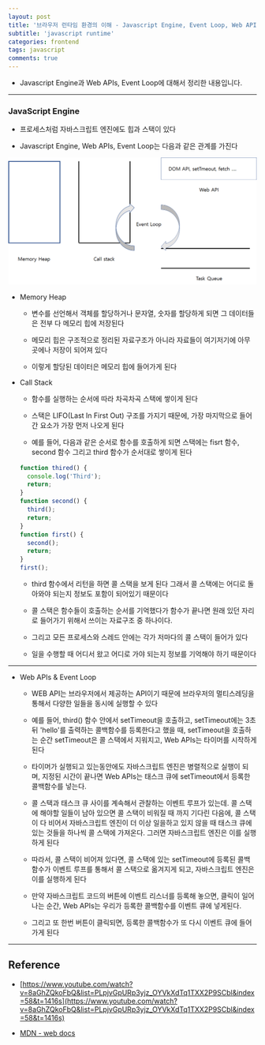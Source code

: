 ```yaml
---
layout: post
title: '브라우저 런타임 환경의 이해 - Javascript Engine, Event Loop, Web APIs'
subtitle: 'javascript runtime'
categories: frontend
tags: javascript
comments: true
---
```


- Javascript Engine과 Web APIs, Event Loop에 대해서 정리한 내용입니다.

---

### JavaScript Engine

- 프로세스처럼 자바스크립트 엔진에도 힙과 스택이 있다

- Javascript Engine, Web APIs, Event Loop는 다음과 같은 관계를 가진다

<img src = "https://github.com/ibtg/ibtg.github.io/blob/master/assets/img/post_img/2020-09-02-jsengine.jpg?raw=true">

- Memory Heap

  - 변수를 선언해서 객체를 할당하거나 문자열, 숫자를 할당하게 되면 그 데이터들은 전부 다 메모리 힙에 저장된다

  - 메모리 힙은 구조적으로 정리된 자료구조가 아니라 자료들이 여기저기에 아무곳에나 저장이 되어져 있다

  - 이렇게 할당된 데이터은 메모리 힙에 들어가게 된다

- Call Stack

  - 함수를 실행하는 순서에 따라 차곡차곡 스택에 쌓이게 된다

  - 스택은 LIFO(Last In First Out) 구조를 가지기 때문에, 가장 마지막으로 들어간 요소가 가장 먼저 나오게 된다

  - 예를 들어, 다음과 같은 순서로 함수를 호출하게 되면 스택에는 fisrt 함수, second 함수 그리고 third 함수가 순서대로 쌓이게 된다

  ```javascript
  function thired() {
    console.log('Third');
    return;
  }
  function second() {
    third();
    return;
  }
  function first() {
    second();
    return;
  }
  first();
  ```

  - third 함수에서 리턴을 하면 콜 스택을 보게 된다 그래서 콜 스택에는 어디로 돌아와야 되는지 정보도 포함이 되어있기 때문이다

  - 콜 스택은 함수들이 호출하는 순서를 기억했다가 함수가 끝나면 원래 있던 자리로 들어가기 위해서 쓰이는 자료구조 중 하나이다.

  - 그리고 모든 프로세스와 스레드 안에는 각가 저마다의 콜 스택이 들어가 있다

  - 일을 수행할 때 어디서 왔고 어디로 가야 되는지 정보를 기억해야 하기 때문이다

---

- Web APIs & Event Loop

  - WEB API는 브라우저에서 제공하는 API이기 때문에 브라우저의 멀티스레딩을 통해서 다양한 일들을 동시에 실행할 수 있다

  - 예를 들어, third() 함수 안에서 setTimeout을 호출하고, setTimeout에는 3초뒤 'hello'를 출력하는 콜백함수를 등록한다고 했을 때, setTimeout을 호출하는 순간 setTimeout은 콜 스택에서 지워지고, Web APIs는 타이머를 시작하게 된다

  - 타이머가 실행되고 있는동안에도 자바스크립트 엔진은 병렬적으로 실행이 되며, 지정된 시간이 끝나면 Web APIs는 태스크 큐에 setTimeout에서 등록한 콜백함수를 넣는다.

  - 콜 스택과 태스크 큐 사이를 계속해서 관찰하는 이벤트 루프가 있는데. 콜 스택에 해야할 일들이 남아 있으면 콜 스택이 비워질 때 까지 기다린 다음에, 콜 스택이 다 비어서 자바스크립트 엔진이 더 이상 일을하고 있지 않을 때 태스크 큐에 있는 것들을 하나씩 콜 스택에 가져온다. 그러면 자바스크립트 엔진은 이를 실행하게 된다

  - 따라서, 콜 스택이 비어져 있다면, 콜 스택에 있는 setTimeout에 등록된 콜백 함수가 이벤트 루프를 통해서 콜 스택으로 옮겨지게 되고, 자바스크립트 엔진은 이를 실행하게 된다

  - 만약 자바스크립트 코드의 버튼에 이벤트 리스너를 등록해 놓으면, 클릭이 일어나는 순간, Web APIs는 우리가 등록한 콜백함수를 이벤트 큐에 넣게된다.

  - 그리고 또 한번 버튼이 클릭되면, 등록한 콜백함수가 또 다시 이벤트 큐에 들어가게 된다

---

## Reference

- [https://www.youtube.com/watch?v=8aGhZQkoFbQ&list=PLpjvGpURp3yjz_OYVkXdTq1TXX2P9SCbl&index=58&t=1416s](https://www.youtube.com/watch?v=8aGhZQkoFbQ&list=PLpjvGpURp3yjz_OYVkXdTq1TXX2P9SCbl&index=58&t=1416s)

- [MDN - web docs](https://developer.mozilla.org/ko/docs/Web/JavaScript/EventLoop)

